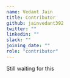 ```yaml
---
name: Vedant Jain
title: Contributor
github: jainvedant392
twitter: ""
linkedin: ""
slack: ""
joining_date: ""
role: "contributor"
---
```


Still waiting for this
